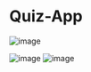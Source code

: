 # Quiz-App

![image](https://user-images.githubusercontent.com/73073786/233748195-d2d82a81-8680-4fd0-864b-41c0d81f3ce7.png)

![image](https://user-images.githubusercontent.com/73073786/233748302-65d5a16e-0d06-4106-aab6-b81204ae3e8d.png)   ![image](https://user-images.githubusercontent.com/73073786/233748339-c2476def-d2ae-448a-a5de-e7659edf3ff9.png)


